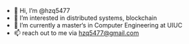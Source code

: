 - 👋 Hi, I’m @hzq5477
- 👀 I’m interested in distributed systems, blockchain
- 🌱 I’m currently a master‘s in Computer Engineering at UIUC
- 📫 reach out to me via hzq5477@gmail.com

<!---
hzq5477/hzq5477 is a ✨ special ✨ repository because its `README.md` (this file) appears on your GitHub profile.
You can click the Preview link to take a look at your changes.
--->
